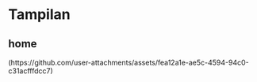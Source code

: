 <h1> Tampilan</h1>

<h2> home</h2>
(https://github.com/user-attachments/assets/fea12a1e-ae5c-4594-94c0-c31acfffdcc7)



